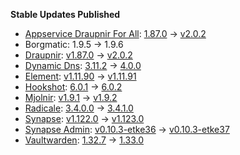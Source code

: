 **Stable Updates Published**

* [Appservice Draupnir For All](https://github.com/the-draupnir-project/Draupnir): [1.87.0](https://github.com/the-draupnir-project/Draupnir/releases/tag/v1.87.0) -> [v2.0.2](https://github.com/the-draupnir-project/Draupnir/releases/tag/v2.0.2)
* Borgmatic: 1.9.5 -> 1.9.6
* [Draupnir](https://github.com/the-draupnir-project/Draupnir): [v1.87.0](https://github.com/the-draupnir-project/Draupnir/releases/tag/v1.87.0) -> [v2.0.2](https://github.com/the-draupnir-project/Draupnir/releases/tag/v2.0.2)
* [Dynamic Dns](https://github.com/linuxserver/docker-ddclient): [3.11.2](https://github.com/linuxserver/docker-ddclient/releases/tag/3.11.2) -> [4.0.0](https://github.com/linuxserver/docker-ddclient/releases/tag/4.0.0)
* [Element](https://github.com/element-hq/element-web): [v1.11.90](https://github.com/element-hq/element-web/releases/tag/v1.11.90) -> [v1.11.91](https://github.com/element-hq/element-web/releases/tag/v1.11.91)
* [Hookshot](https://github.com/matrix-org/matrix-hookshot): [6.0.1](https://github.com/matrix-org/matrix-hookshot/releases/tag/6.0.1) -> [6.0.2](https://github.com/matrix-org/matrix-hookshot/releases/tag/6.0.2)
* [Mjolnir](https://github.com/matrix-org/mjolnir): [v1.9.1](https://github.com/matrix-org/mjolnir/releases/tag/v1.9.1) -> [v1.9.2](https://github.com/matrix-org/mjolnir/releases/tag/v1.9.2)
* [Radicale](https://github.com/tomsquest/docker-radicale): [3.4.0.0](https://github.com/tomsquest/docker-radicale/releases/tag/3.4.0.0) -> [3.4.1.0](https://github.com/tomsquest/docker-radicale/releases/tag/3.4.1.0)
* [Synapse](https://github.com/element-hq/synapse): [v1.122.0](https://github.com/element-hq/synapse/releases/tag/v1.122.0) -> [v1.123.0](https://github.com/element-hq/synapse/releases/tag/v1.123.0)
* [Synapse Admin](https://github.com/etkecc/synapse-admin): [v0.10.3-etke36](https://github.com/etkecc/synapse-admin/releases/tag/v0.10.3-etke36) -> [v0.10.3-etke37](https://github.com/etkecc/synapse-admin/releases/tag/v0.10.3-etke37)
* [Vaultwarden](https://github.com/dani-garcia/vaultwarden): [1.32.7](https://github.com/dani-garcia/vaultwarden/releases/tag/1.32.7) -> [1.33.0](https://github.com/dani-garcia/vaultwarden/releases/tag/1.33.0)
